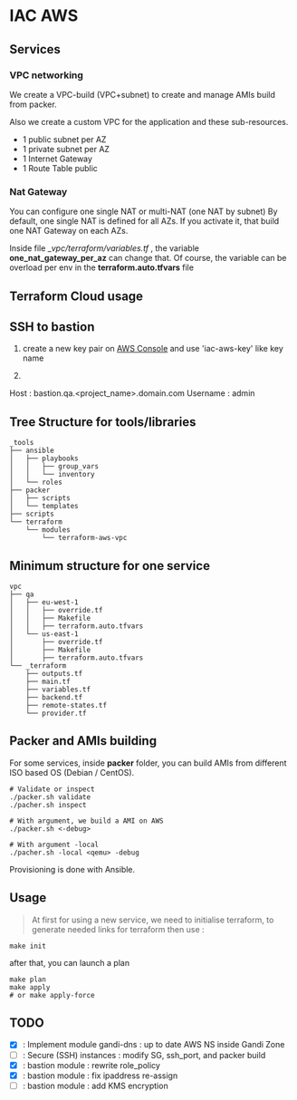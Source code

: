 # IAC AWS

## Services

### VPC networking

We create a VPC-build (VPC+subnet) to create and manage AMIs build from packer.

Also we create a custom VPC for the application and these sub-resources.
- 1 public subnet per AZ
- 1 private subnet per AZ
- 1 Internet Gateway
- 1 Route Table public

### Nat Gateway

You can configure one single NAT or multi-NAT (one NAT by subnet)
By default, one single NAT is defined for all AZs. If you activate it, that build one NAT Gateway on each AZs.

Inside file __vpc/_terraform/variables.tf__ , the variable __one_nat_gateway_per_az__ can change that. Of course, the variable can be overload per env in the __terraform.auto.tfvars__ file

## Terraform Cloud usage

## SSH to bastion

1. create a new key pair on [AWS Console](https://eu-west-1.console.aws.amazon.com/ec2/v2/home?region=eu-west-1#KeyPairs:) and use 'iac-aws-key' like key name

2. 

Host : bastion.qa.<project_name>.domain.com
Username : admin


## Tree Structure for tools/libraries

```
_tools
├── ansible
│   ├── playbooks
│   │   ├── group_vars
│   │   └── inventory
│   └── roles
├── packer
│   ├── scripts
│   └── templates
├── scripts
└── terraform
    └── modules
        └── terraform-aws-vpc
```

## Minimum structure for one service

```
vpc
├── qa
│   ├── eu-west-1
│   │   ├── override.tf
│   │   ├── Makefile
│   │   ├── terraform.auto.tfvars
│   └── us-east-1
│       ├── override.tf
│       ├── Makefile
│       ├── terraform.auto.tfvars
└── _terraform
    ├── outputs.tf
    ├── main.tf
    ├── variables.tf
    ├── backend.tf
    ├── remote-states.tf
    └── provider.tf
```

## Packer and AMIs building

For some services, inside __packer__ folder, you can build AMIs from different ISO based OS (Debian / CentOS).
```
# Validate or inspect
./packer.sh validate
./pacher.sh inspect

# With argument, we build a AMI on AWS
./packer.sh <-debug>

# With argument -local 
./pacher.sh -local <qemu> -debug
```
Provisioning is done with Ansible.

## Usage

> At first for using a new service, we need to initialise terraform, to generate needed links for terraform then use :
```
make init
```

after that, you can launch a plan
```
make plan
make apply
# or make apply-force 
```

## TODO

- [X] : Implement module gandi-dns : up to date AWS NS inside Gandi Zone
- [ ] : Secure (SSH) instances : modify SG, ssh_port, and packer build 
- [X] : bastion module : rewrite role_policy
- [X] : bastion module : fix ipaddress re-assign
- [ ] : bastion module : add KMS encryption
